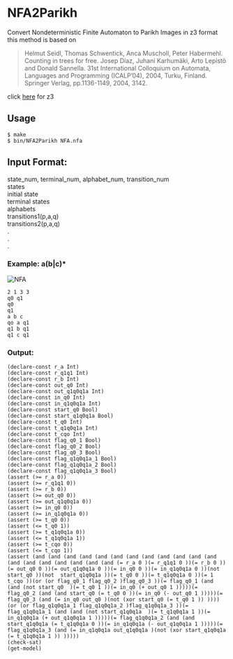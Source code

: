 # NFA2Parikh
Convert Nondeterministic Finite Automaton to Parikh Images in z3 format
<br>
this method is based on
> Helmut Seidl, Thomas Schwentick, Anca Muscholl, Peter Habermehl. Counting in trees for free. Josep Díaz, Juhani Karhumäki, Arto Lepistö and Donald Sannella. 31st International Colloquium on Automata, Languages and Programming (ICALP’04), 2004, Turku, Finland. Springer Verlag, pp.1136-1149, 2004, 3142. <hal-00159525>

click [here](https://github.com/Z3Prover/z3) for z3

## Usage
```
$ make
$ bin/NFA2Parikh NFA.nfa
```

## Input Format:
state_num, terminal_num, alphabet_num, transition_num<br>
states<br>
initial state<br>
terminal states<br>
alphabets<br>
transitions1(p,a,q)<br>
transitions2(p,a,q)<br>
.<br>
.<br>
.<br>
### Example: a(b|c)*
![NFA](https://i.imgur.com/iSZEUZj.png)
```
2 1 3 3
q0 q1
q0
q1
a b c
qo a q1
q1 b q1
q1 c q1
```
### Output:
```
(declare-const r_a Int)
(declare-const r_q1q1 Int)
(declare-const r_b Int)
(declare-const out_q0 Int)
(declare-const out_q1q0q1a Int)
(declare-const in_q0 Int)
(declare-const in_q1q0q1a Int)
(declare-const start_q0 Bool)
(declare-const start_q1q0q1a Bool)
(declare-const t_q0 Int)
(declare-const t_q1q0q1a Int)
(declare-const t_cqo Int)
(declare-const flag_q0_1 Bool)
(declare-const flag_q0_2 Bool)
(declare-const flag_q0_3 Bool)
(declare-const flag_q1q0q1a_1 Bool)
(declare-const flag_q1q0q1a_2 Bool)
(declare-const flag_q1q0q1a_3 Bool)
(assert (>= r_a 0))
(assert (>= r_q1q1 0))
(assert (>= r_b 0))
(assert (>= out_q0 0))
(assert (>= out_q1q0q1a 0))
(assert (>= in_q0 0))
(assert (>= in_q1q0q1a 0))
(assert (>= t_q0 0))
(assert (<= t_q0 1))
(assert (>= t_q1q0q1a 0))
(assert (<= t_q1q0q1a 1))
(assert (>= t_cqo 0))
(assert (<= t_cqo 1))
(assert (and (and (and (and (and (and (and (and (and (and (and (and (and (and (and (and (and (and (and (= r_a 0 )(= r_q1q1 0 ))(= r_b 0 ))(= out_q0 0 ))(= out_q1q0q1a 0 ))(= in_q0 0 ))(= in_q1q0q1a 0 ))(not  start_q0 ))(not  start_q1q0q1a ))(= t_q0 0 ))(= t_q1q0q1a 0 ))(= 1 t_cqo ))(or (or flag_q0_1 flag_q0_2 )flag_q0_3 ))(= flag_q0_1 (and (and (not start_q0  )(= t_q0 1 ))(= in_q0 (+ out_q0 1 )))))(= flag_q0_2 (and (and start_q0 (= t_q0 0 ))(= in_q0 (- out_q0 1 )))))(= flag_q0_3 (and (= in_q0 out_q0 )(not (xor start_q0 (= t_q0 1 )) ))))(or (or flag_q1q0q1a_1 flag_q1q0q1a_2 )flag_q1q0q1a_3 ))(= flag_q1q0q1a_1 (and (and (not start_q1q0q1a  )(= t_q1q0q1a 1 ))(= in_q1q0q1a (+ out_q1q0q1a 1 )))))(= flag_q1q0q1a_2 (and (and start_q1q0q1a (= t_q1q0q1a 0 ))(= in_q1q0q1a (- out_q1q0q1a 1 )))))(= flag_q1q0q1a_3 (and (= in_q1q0q1a out_q1q0q1a )(not (xor start_q1q0q1a (= t_q1q0q1a 1 )) )))))
(check-sat)
(get-model)
```
